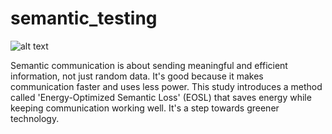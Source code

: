 # semantic_testing
![alt text](https://github.com/shubha07m/semantic_testing/blob/main/dogs.png)

Semantic communication is about sending meaningful and efficient information, not just random data. It's good because it makes communication faster and uses less power. This study introduces a method called 'Energy-Optimized Semantic Loss' (EOSL) that saves energy while keeping communication working well. It's a step towards greener technology.
